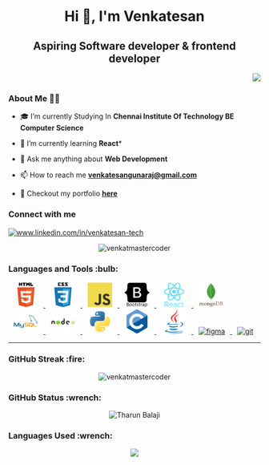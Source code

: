 <h1 align="center">Hi 👋, I'm Venkatesan</h1>
<h2 align="center">Aspiring Software developer & frontend developer</h2>
   
<div >
<img src="https://res.cloudinary.com/dsq5spft3/image/upload/v1670662177/when-is-a-web-developer-needed_x9zsce.png" align="right" />
</div>
 
&nbsp;
&nbsp;

### About Me 🙋‍♂️
- 🎓 I’m currently Studying In **Chennai Institute Of Technology BE Computer Science**

- 🌱 I’m currently learning **React***

- 💭 Ask me anything about **Web Development**

- 📫 How to reach me <a href="mailto:venkatesangunaraj@gmail.com">  **venkatesangunaraj@gmail.com** <a>

- 🎯 Checkout my portfolio <a href="https://itsmevenkat.ccbp.tech" target="_blank">**here**</a>

<h3 align="left">Connect with me</h3>
<p align="left">
  <a href="http://www.linkedin.com/in/venkatesan-g-0616a0247" target="blank">
    <img align="center" src="https://raw.githubusercontent.com/rahuldkjain/github-profile-readme-generator/master/src/images/icons/Social/linked-in-alt.svg" alt="www.linkedin.com/in/venkatesan-tech" height="30" width="40" />
  </a>
</p>

  
<p align="center"> 
  <img src="https://komarev.com/ghpvc/?username=venkatmastercoder&label=Profile%20views&color=0e75b6&style=flat" alt="venkatmastercoder"/> 
</p>
  
<h3 align="left"><b>Languages and Tools :bulb:</b></h3>
<div align="left"> 

  <a href="https://www.w3.org/html/" target="_blank" rel="noreferrer"> 
    <img src="https://raw.githubusercontent.com/devicons/devicon/master/icons/html5/html5-original-wordmark.svg" alt="html5" height="50" width="50" hspace="10"/> 
  </a> 
  
  <a href="https://www.w3schools.com/css/" target="_blank" rel="noreferrer"> 
    <img src="https://raw.githubusercontent.com/devicons/devicon/master/icons/css3/css3-original-wordmark.svg" alt="css3" height="50" width="50" hspace="10"/> 
  </a> 
  
  <a href="https://developer.mozilla.org/en-US/docs/Web/JavaScript" target="_blank" rel="noreferrer"> 
    <img src="https://raw.githubusercontent.com/devicons/devicon/master/icons/javascript/javascript-original.svg" alt="javascript" height="50" width="50" hspace="10"/> 
  </a>

  <a href="https://getbootstrap.com" target="_blank" rel="noreferrer"> 
    <img src="https://raw.githubusercontent.com/devicons/devicon/master/icons/bootstrap/bootstrap-plain-wordmark.svg" alt="bootstrap" height="50" width="50" hspace="10"/> 
  </a> 
  
  <a href="https://reactjs.org/" target="_blank" rel="noreferrer"> 
    <img src="https://raw.githubusercontent.com/devicons/devicon/master/icons/react/react-original-wordmark.svg" alt="react" height="50" width="50" hspace="10"/> 
  </a>
  
  <a href="https://www.mongodb.com/" target="_blank" rel="noreferrer"> 
    <img src="https://raw.githubusercontent.com/devicons/devicon/master/icons/mongodb/mongodb-original-wordmark.svg" height="50" width="50" hspace="10"/> 
  </a> 
  
  <a href="https://www.mysql.com/" target="_blank" rel="noreferrer"> 
    <img src="https://raw.githubusercontent.com/devicons/devicon/master/icons/mysql/mysql-original-wordmark.svg" alt="mysql" height="50" width="50" hspace="10"/> 
  </a> 
  
  <a href="https://nodejs.org" target="_blank" rel="noreferrer"> 
    <img src="https://raw.githubusercontent.com/devicons/devicon/master/icons/nodejs/nodejs-original-wordmark.svg" alt="nodejs" height="50" width="50" hspace="10"/> 
  </a>
  
  <a href="https://www.python.org" target="_blank" rel="noreferrer"> 
    <img src="https://raw.githubusercontent.com/devicons/devicon/master/icons/python/python-original.svg" alt="python" height="50" width="50" hspace="10"/> 
  </a>
  
  <a href="https://www.cprogramming.com/" target="_blank" rel="noreferrer"> 
    <img src="https://raw.githubusercontent.com/devicons/devicon/master/icons/c/c-original.svg" alt="c" height="50" width="50" hspace="10"/> 
  </a> 
  
  <a href="https://www.java.com" target="_blank" rel="noreferrer"> 
    <img src="https://raw.githubusercontent.com/devicons/devicon/master/icons/java/java-original.svg" alt="java" height="50" width="50" hspace="10"/> 
  </a> 
  
  <a href="https://www.figma.com/" target="_blank" rel="noreferrer"> 
    <img src="https://www.vectorlogo.zone/logos/figma/figma-icon.svg" alt="figma" height="50" width="50" hspace="10"/> 
  </a> 
  
  <a href="https://git-scm.com/" target="_blank" rel="noreferrer"> 
    <img src="https://www.vectorlogo.zone/logos/git-scm/git-scm-icon.svg" alt="git" height="50" width="50" hspace="10"/> 
  </a> 
  
</div>
  
<hr>
  
<h3> GitHub Streak :fire: </h3> 
<div align="center">
  <img src="https://github-readme-streak-stats.herokuapp.com/?user=venkatmastercoder&" alt="venkatmastercoder" />
</div>
  
<h3> GitHub Status :wrench: </h3> 
   <div align="center"> 
      <img src="https://github-readme-stats.vercel.app/api?username=venkatmastercoder&show_icons=true&locale=en" alt="Tharun Balaji" />
  </div>

<h3> Languages Used :wrench: </h3> 
  <div align="center"> 
      <img src="https://github-readme-stats.vercel.app/api/top-langs/?username=venkatmastercoder&layout=compact&theme=radical"/> 
  </div>
  
